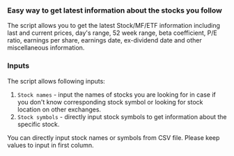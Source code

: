 ### Easy way to get latest information about the stocks you follow

The script allows you to get the latest Stock/MF/ETF information including last and current prices, day's range, 52 week range, beta coefficient, P/E ratio, earnings per share, earnings date, ex-dividend date and other miscellaneous information.

### Inputs

The script allows following inputs:

1. `Stock names` - input the names of stocks you are looking for in case if you don't know corresponding stock symbol or
looking for stock location on other exchanges.
2. `Stock symbols` - directly input stock symbols to get information about the specific stock.

You can directly input stock names or symbols from CSV file. Please keep values to input in first column.